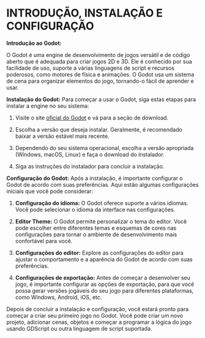 # INTRODUÇÃO, INSTALAÇÃO E CONFIGURAÇÃO
**Introdução ao Godot:**

O Godot é uma engine de desenvolvimento de jogos versátil e de código aberto que é adequada para criar jogos 2D e 3D. Ele é conhecido por sua facilidade de uso, suporte a várias linguagens de script e recursos poderosos, como motores de física e animações. O Godot usa um sistema de cena para organizar elementos do jogo, tornando-o fácil de aprender e usar.

**Instalação do Godot:**
Para começar a usar o Godot, siga estas etapas para instalar a engine no seu sistema:

1. Visite o site [oficial do Godot](https://godotengine.org/) e vá para a seção de download.

2. Escolha a versão que deseja instalar. Geralmente, é recomendado baixar a versão estável mais recente.

3. Dependendo do seu sistema operacional, escolha a versão apropriada (Windows, macOS, Linux) e faça o download do instalador.

4. Siga as instruções do instalador para concluir a instalação.

**Configuração do Godot:**
Após a instalação, é importante configurar o Godot de acordo com suas preferências. Aqui estão algumas configurações iniciais que você pode considerar:

1. **Configuração do idioma:** O Godot oferece suporte a vários idiomas. Você pode selecionar o idioma da interface nas configurações.

2. **Editor Theme:** O Godot permite personalizar o tema do editor. Você pode escolher entre diferentes temas e esquemas de cores nas configurações para tornar o ambiente de desenvolvimento mais confortável para você.

3. **Configurações do editor:** Explore as configurações do editor para ajustar o comportamento e a aparência do Godot de acordo com suas preferências.

4. **Configurações de exportação:** Antes de começar a desenvolver seu jogo, é importante configurar as opções de exportação, para que você possa gerar versões jogáveis do seu jogo para diferentes plataformas, como Windows, Android, iOS, etc.

Depois de concluir a instalação e configuração, você estará pronto para começar a criar seu primeiro jogo no Godot. Você pode criar um novo projeto, adicionar cenas, objetos e começar a programar a lógica do jogo usando GDScript ou outra linguagem de script suportada.

